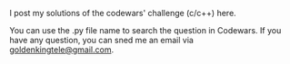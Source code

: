 I post my solutions of the codewars' challenge (c/c++) here.

You can use the .py file name to search the question in Codewars. If you have any question, you can sned me an email via goldenkingtele@gmail.com.
